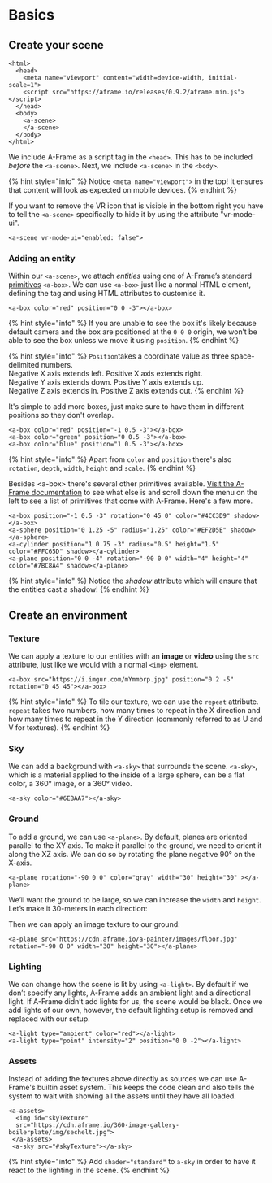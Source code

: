 # Basics

## Create your scene

```markup
<html>
  <head>
    <meta name="viewport" content="width=device-width, initial-scale=1">
    <script src="https://aframe.io/releases/0.9.2/aframe.min.js"></script>
  </head>
  <body>
    <a-scene>
    </a-scene>
  </body>
</html>
```

We include A-Frame as a script tag in the `<head>`. This has to be included _before_ the `<a-scene>`. Next, we include `<a-scene>` in the `<body>`.

{% hint style="info" %}
Notice `<meta name="viewport">` in the top! It ensures that content will look as expected on mobile devices.
{% endhint %}

If you want to remove the VR icon that is visible in the bottom right you have to tell the `<a-scene>` specifically to hide it by using the attribute "vr-mode-ui".

```markup
<a-scene vr-mode-ui="enabled: false">
```

### Adding an entity

Within our `<a-scene>`, we attach _entities_ using one of A-Frame’s standard [primitives](https://aframe.io/docs/0.8.0/primitives/) `<a-box>`. We can use `<a-box>` just like a normal HTML element, defining the tag and using HTML attributes to customise it.

```markup
<a-box color="red" position="0 0 -3"></a-box>
```

{% hint style="info" %}
If you are unable to see the box it's likely because default camera and the box are positioned at the `0 0 0` origin, we won’t be able to see the box unless we move it using `position`. 
{% endhint %}

{% hint style="info" %}
`Position`takes a coordinate value as three space-delimited numbers.   
Negative X axis extends left. Positive X axis extends right.   
Negative Y axis extends down. Positive Y axis extends up.   
Negative Z axis extends in. Positive Z axis extends out.
{% endhint %}

It's simple to add more boxes, just make sure to have them in different positions so they don't overlap.

```markup
<a-box color="red" position="-1 0.5 -3"></a-box>
<a-box color="green" position="0 0.5 -3"></a-box>
<a-box color="blue" position="1 0.5 -3"></a-box>
```

{% hint style="info" %}
Apart from `color` and `position` there's also `rotation`, `depth`, `width`, `height` and `scale`.
{% endhint %}

Besides &lt;a-box&gt; there's several other primitives available. [Visit the A-Frame documentation](https://aframe.io/docs/0.9.0/introduction/) to see what else is and scroll down the menu on the left to see a list of primitives that come with A-Frame. Here's a few more.

```markup
<a-box position="-1 0.5 -3" rotation="0 45 0" color="#4CC3D9" shadow></a-box>
<a-sphere position="0 1.25 -5" radius="1.25" color="#EF2D5E" shadow></a-sphere>
<a-cylinder position="1 0.75 -3" radius="0.5" height="1.5" color="#FFC65D" shadow></a-cylinder>
<a-plane position="0 0 -4" rotation="-90 0 0" width="4" height="4" color="#7BC8A4" shadow></a-plane>
```

{% hint style="info" %}
Notice the _shadow_ attribute which will ensure that the entities cast a shadow!
{% endhint %}

## Create an environment

### Texture

We can apply a texture to our entities with an **image** or **video** using the `src` attribute, just like we would with a normal `<img>` element.

```markup
<a-box src="https://i.imgur.com/mYmmbrp.jpg" position="0 2 -5" rotation="0 45 45"></a-box>
```

{% hint style="info" %}
To tile our texture, we can use the `repeat` attribute. `repeat` takes two numbers, how many times to repeat in the X direction and how many times to repeat in the Y direction \(commonly referred to as U and V for textures\).
{% endhint %}

### Sky

We can add a background with `<a-sky>` that surrounds the scene. `<a-sky>`, which is a material applied to the inside of a large sphere, can be a flat color, a 360° image, or a 360° video.

```markup
<a-sky color="#6EBAA7"></a-sky>
```

### Ground

To add a ground, we can use `<a-plane>`. By default, planes are oriented parallel to the XY axis. To make it parallel to the ground, we need to orient it along the XZ axis. We can do so by rotating the plane negative 90° on the X-axis. 

```markup
<a-plane rotation="-90 0 0" color="gray" width="30" height="30" ></a-plane>
```

We’ll want the ground to be large, so we can increase the `width` and `height`. Let’s make it 30-meters in each direction:

Then we can apply an image texture to our ground:

```markup
<a-plane src="https://cdn.aframe.io/a-painter/images/floor.jpg" rotation="-90 0 0" width="30" height="30"></a-plane>
```

### Lighting

We can change how the scene is lit by using `<a-light>`. By default if we don’t specify any lights, A-Frame adds an ambient light and a directional light. If A-Frame didn’t add lights for us, the scene would be black. Once we add lights of our own, however, the default lighting setup is removed and replaced with our setup.

```markup
<a-light type="ambient" color="red"></a-light>
<a-light type="point" intensity="2" position="0 0 -2"></a-light>
```

### Assets

Instead of adding the textures above directly as sources we can use A-Frame's builtin asset system. This keeps the code clean and also tells the system to wait with showing all the assets until they have all loaded.

```markup
<a-assets>
  <img id="skyTexture"
  src="https://cdn.aframe.io/360-image-gallery-boilerplate/img/sechelt.jpg">
 </a-assets>
 <a-sky src="#skyTexture"></a-sky>
```

{% hint style="info" %}
Add `shader="standard"` to `a-sky` in order to have it react to the lighting in the scene.
{% endhint %}



